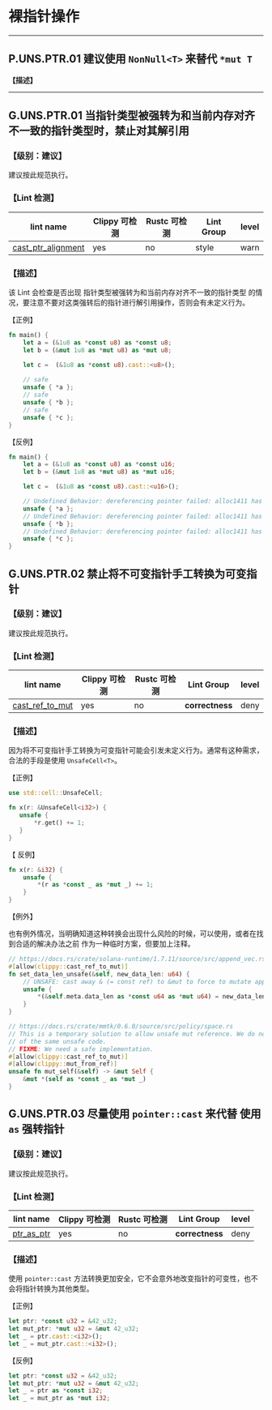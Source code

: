# 裸指针操作



---



## P.UNS.PTR.01   建议使用 `NonNull<T>` 来替代 `*mut T`

**【描述】**





---



## G.UNS.PTR.01   当指针类型被强转为和当前内存对齐不一致的指针类型时，禁止对其解引用

### 【级别：建议】

建议按此规范执行。

### 【Lint 检测】

| lint name                                                    | Clippy 可检测 | Rustc 可检测 | Lint Group | level |
| ------------------------------------------------------------ | ------------- | ------------ | ---------- | ----- |
| [cast_ptr_alignment](https://rust-lang.github.io/rust-clippy/master/#cast_ptr_alignment) | yes           | no           | style      | warn  |

### 【描述】

该 Lint 会检查是否出现 指针类型被强转为和当前内存对齐不一致的指针类型 的情况，要注意不要对这类强转后的指针进行解引用操作，否则会有未定义行为。

【正例】

```rust
fn main() {
    let a = (&1u8 as *const u8) as *const u8;
    let b = (&mut 1u8 as *mut u8) as *mut u8;

    let c =  (&1u8 as *const u8).cast::<u8>();
   
    // safe
    unsafe { *a }; 
    // safe
    unsafe { *b }; 
    // safe
    unsafe { *c }; 
}
```

【反例】

```rust
fn main() {
    let a = (&1u8 as *const u8) as *const u16;
    let b = (&mut 1u8 as *mut u8) as *mut u16;

    let c =  (&1u8 as *const u8).cast::<u16>();

    // Undefined Behavior: dereferencing pointer failed: alloc1411 has size 1, so pointer to 2 bytes starting at offset 0 is out-of-bounds
    unsafe { *a }; 
    // Undefined Behavior: dereferencing pointer failed: alloc1411 has size 1, so pointer to 2 bytes starting at offset 0 is out-of-bounds
    unsafe { *b }; 
    // Undefined Behavior: dereferencing pointer failed: alloc1411 has size 1, so pointer to 2 bytes starting at offset 0 is out-of-bounds
    unsafe { *c }; 
}

```

## G.UNS.PTR.02   禁止将不可变指针手工转换为可变指针

### 【级别：建议】

建议按此规范执行。

### 【Lint 检测】

| lint name                                                    | Clippy 可检测 | Rustc 可检测 | Lint Group      | level |
| ------------------------------------------------------------ | ------------- | ------------ | --------------- | ----- |
| [cast_ref_to_mut](https://rust-lang.github.io/rust-clippy/master/#cast_ref_to_mut) | yes           | no           | **correctness** | deny  |

### 【描述】

因为将不可变指针手工转换为可变指针可能会引发未定义行为。通常有这种需求，合法的手段是使用 `UnsafeCell<T>`。

【正例】

 ```rust
use std::cell::UnsafeCell;

fn x(r: &UnsafeCell<i32>) {
    unsafe {
        *r.get() += 1;
    }
}
 ```

【 反例】

```rust
fn x(r: &i32) {
    unsafe {
        *(r as *const _ as *mut _) += 1;
    }
}
```

【例外】

也有例外情况，当明确知道这种转换会出现什么风险的时候，可以使用，或者在找到合适的解决办法之前 作为一种临时方案，但要加上注释。

```rust
// https://docs.rs/crate/solana-runtime/1.7.11/source/src/append_vec.rs
#[allow(clippy::cast_ref_to_mut)]
fn set_data_len_unsafe(&self, new_data_len: u64) {
    // UNSAFE: cast away & (= const ref) to &mut to force to mutate append-only (=read-only) AppendVec
    unsafe {
        *(&self.meta.data_len as *const u64 as *mut u64) = new_data_len;
    }
}

// https://docs.rs/crate/mmtk/0.6.0/source/src/policy/space.rs
// This is a temporary solution to allow unsafe mut reference. We do not want several occurrence
// of the same unsafe code.
// FIXME: We need a safe implementation.
#[allow(clippy::cast_ref_to_mut)]
#[allow(clippy::mut_from_ref)]
unsafe fn mut_self(&self) -> &mut Self {
    &mut *(self as *const _ as *mut _)
}
```

## G.UNS.PTR.03   尽量使用 `pointer::cast` 来代替 使用 `as` 强转指针

### 【级别：建议】

建议按此规范执行。

### 【Lint 检测】

| lint name                                                    | Clippy 可检测 | Rustc 可检测 | Lint Group      | level |
| ------------------------------------------------------------ | ------------- | ------------ | --------------- | ----- |
| [ptr_as_ptr](https://rust-lang.github.io/rust-clippy/master/#ptr_as_ptr) | yes           | no           | **correctness** | deny  |

### 【描述】

使用 `pointer::cast` 方法转换更加安全，它不会意外地改变指针的可变性，也不会将指针转换为其他类型。

【正例】

```rust
let ptr: *const u32 = &42_u32;
let mut_ptr: *mut u32 = &mut 42_u32;
let _ = ptr.cast::<i32>();
let _ = mut_ptr.cast::<i32>();
```

【反例】

```rust
let ptr: *const u32 = &42_u32;
let mut_ptr: *mut u32 = &mut 42_u32;
let _ = ptr as *const i32;
let _ = mut_ptr as *mut i32;
```

